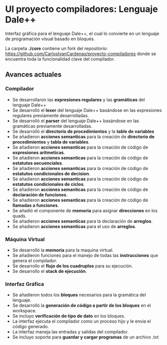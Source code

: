# UI proyecto compiladores: **Lenguaje Dale++**
Interfaz gráfica para el lenguaje Dale++, el cual lo convierte en un lenguaje de programación visual basado en bloques.

La carpeta **./core** contiene un fork del repositorio: https://github.com/CarlosIvanCardenas/proyecto-compiladores
donde se encuentra toda la funcionalidad clave del compilador.

## Avances actuales 
### Compilador
- Se desarrollaron las **expresiones regulares** y las **gramáticas** del lenguaje Dale++
- Se desarrolló el **lexer** del lenguaje Dale++ basándose en las expresiones regulares previamente desarrolladas.
- Se desarrolló el **parser** del lenguaje Dale++ basándose en las gramáticas previamente desarrolladas.
- Se desarrolló el **directorio de procedimientos** y la **table de variables**
- Se añadieron **acciones semanticas** para la creación de **directorio de procedimientos** y **tabla de variables**.
- Se añadieron **acciones semanticas** para la creación de código de **expresiones aritmeticas**.
- Se añadieron **acciones semanticas** para la creación de código de **estatutos secuenciales**.
- Se añadieron **acciones semanticas** para la creación de código de **estatutos condicionales de decision**.
- Se añadieron **acciones semanticas** para la creación de código de **estatutos condicionales de ciclos**.
- Se añadieron **acciones semanticas** para la creación de código de **declaración de funciones**.
- Se añadieron **acciones semanticas** para la creación de código de **llamadas a funciones**.
- Se añadió el componente de **memoria** para asignar **direcciones** en los quads.
- Se añadieron **acciones semanticas** para la declaración de **arreglos**.
- Se añadieron **acciones semanticas** para el uso de **arreglos**.

### Máquina Virtual
- Se desarrolló la **memoria** para la maquina virtual.
- Se añadieron funciones para el manejo de todas las **instrucciones** que genera el compilador.
- Se desarrollo el **flujo de los cuadruplos** para su ejecución.
- Se desarrollo el **stack de ejecución**.

### Interfaz Gráfica
- Se añadieron todos los **bloques** necesarios para la gramática del lenguaje.
- Se desarrolló la **generación de código a partir de los bloques** en el workspace.
- Se incluyo **verificación de tipo de dato** en los bloques.
- La interfaz ejecuta el compilador como un proceso hijo y le envia el código generado.
- La interfaz maneja las entradas y salidas del compilador.
- Se incluyo soporte para **guardar y cargar programas** de un archivo .txt
